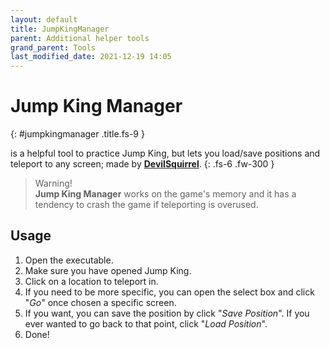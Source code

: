 ```yaml
---
layout: default
title: JumpKingManager
parent: Additional helper tools
grand_parent: Tools
last_modified_date: 2021-12-19 14:05
---
```


# Jump King Manager <a target="_blank" title="Download tool" href="https://github.com/ShootMe/LiveSplit.JumpKing/releases/latest"><ion-icon name="download"></ion-icon></a><a title="Go to repository" target="_blank" href="https://github.com/ShootMe/LiveSplit.JumpKing/tree/master/JumpKingManager"><ion-icon name="logo-github"></ion-icon></a>
{: #jumpkingmanager .title.fs-9 }

is a helpful tool to practice Jump King, but lets you load/save positions and teleport to any screen; made by [**DevilSquirrel**](https://github.com/ShootMe).
{: .fs-6 .fw-300 }
<!-- more -->

> Warning!
    <br>**Jump King Manager** works on the game's memory and it has a tendency to crash the game if teleporting is overused.

## Usage

1. Open the executable.
2. Make sure you have opened Jump King.
3. Click on a location to teleport in.
4. If you need to be more specific, you can open the select box and click "*Go*" once chosen a specific screen.
5. If you want, you can save the position by click "*Save Position*". If you ever wanted to go back to that point, click "*Load Position*".
6. Done!